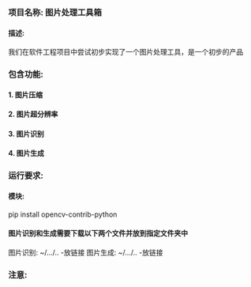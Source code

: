 ### 项目名称: 图片处理工具箱
#### 描述:
我们在软件工程项目中尝试初步实现了一个图片处理工具，是一个初步的产品


### 包含功能:
#### 1. 图片压缩

#### 2. 图片超分辨率

#### 3. 图片识别

#### 4. 图片生成




### 运行要求:
#### 模块:
pip install opencv-contrib-python  






#### 图片识别和生成需要下载以下两个文件并放到指定文件夹中
图片识别:   ~/.../..
-放链接
图片生成:   ~/.../..
-放链接


### 注意:



